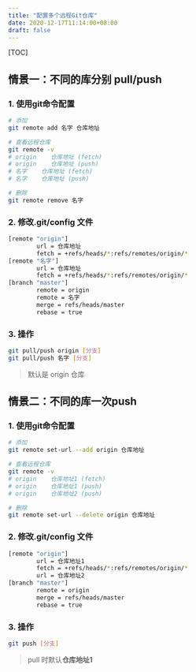 ```yaml
---
title: "配置多个远程Git仓库"
date: 2020-12-17T11:14:00+08:00
draft: false
---
```


[TOC]
## 情景一：不同的库分别 pull/push

### 1. 使用git命令配置
```sh
# 添加
git remote add 名字 仓库地址

# 查看远程仓库
git remote -v 
# origin    仓库地址 (fetch)
# origin    仓库地址 (push)
# 名字    仓库地址 (fetch)
# 名字    仓库地址 (push)

# 删除
git remote remove 名字
```

### 2. 修改.git/config 文件
```sh
[remote "origin"]
        url = 仓库地址
        fetch = +refs/heads/*:refs/remotes/origin/*
[remote "名字"]
        url = 仓库地址
        fetch = +refs/heads/*:refs/remotes/origin/*
[branch "master"]
        remote = origin
        remote = 名字
        merge = refs/heads/master
        rebase = true
```

### 3. 操作
```sh
git pull/push origin [分支]
git pull/push 名字 [分支]
```
> 默认是 origin 仓库

## 情景二：不同的库一次push

### 1. 使用git命令配置

```sh
# 添加
git remote set-url --add origin 仓库地址

# 查看远程仓库
git remote -v 
# origin    仓库地址1 (fetch)
# origin    仓库地址1 (push)
# origin    仓库地址2 (push)

# 删除
git remote set-url --delete origin 仓库地址
```

### 2. 修改.git/config 文件

```sh
[remote "origin"]
        url = 仓库地址1
        fetch = +refs/heads/*:refs/remotes/origin/*
        url = 仓库地址2
[branch "master"]
        remote = origin
        merge = refs/heads/master
        rebase = true
```

### 3. 操作
```sh
git push [分支]
```
> pull 时默认**仓库地址1**